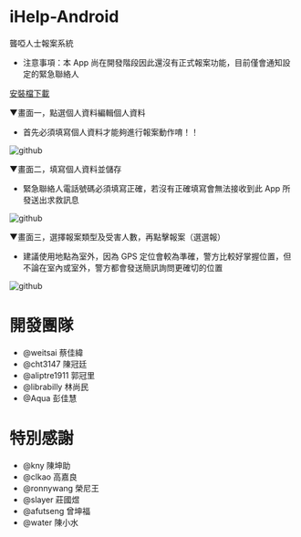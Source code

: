 iHelp-Android
=============

聾啞人士報案系統
- 注意事項：本 App 尚在開發階段因此還沒有正式報案功能，目前僅會通知設定的緊急聯絡人


[安裝檔下載](https://docs.google.com/file/d/0BxjvKLescVarbWdDRGd1UENMMHM/edit?usp=sharing)

▼畫面一，點選個人資料編輯個人資料
- 首先必須填寫個人資料才能夠進行報案動作唷！！

![github](https://drive.google.com/uc?export=view&id=0BxjvKLescVaraW03dnk3eFZYRFE "進入畫面")

▼畫面二，填寫個人資料並儲存
- 緊急聯絡人電話號碼必須填寫正確，若沒有正確填寫會無法接收到此 App 所發送出求救訊息
  
![github](https://drive.google.com/uc?export=view&id=0BxjvKLescVarVkZGekJVbmZvdkE "填寫個人資訊")

▼畫面三，選擇報案類型及受害人數，再點擊報案（選選報）
- 建議使用地點為室外，因為 GPS 定位會較為準確，警方比較好掌握位置，但不論在室內或室外，警方都會發送簡訊詢問更確切的位置

![github](https://drive.google.com/uc?export=view&id=0BxjvKLescVarLUU4YW1vakZIYkU "報案畫面")


開發團隊
========
- @weitsai      蔡佳緯
- @cht3147      陳冠廷
- @aliptre1911  郭冠里
- @librabilly   林尚民
- @Aqua         彭佳慧


特別感謝
========
- @kny          陳坤助
- @clkao        高嘉良
- @ronnywang    榮尼王
- @slayer       莊國煜
- @afutseng     曾坤福
- @water        陳小水
